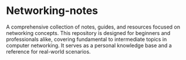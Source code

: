 # Networking-notes
A comprehensive collection of notes, guides, and resources focused on networking concepts. This repository is designed for beginners and professionals alike, covering fundamental to intermediate topics in computer networking. It serves as a personal knowledge base and a reference for real-world scenarios.
